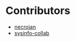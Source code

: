 # Contributors

- [necrojan](https://github.com/necrojan/)
- [sysinfo-collab](https://github.com/sysinfo-collab/)